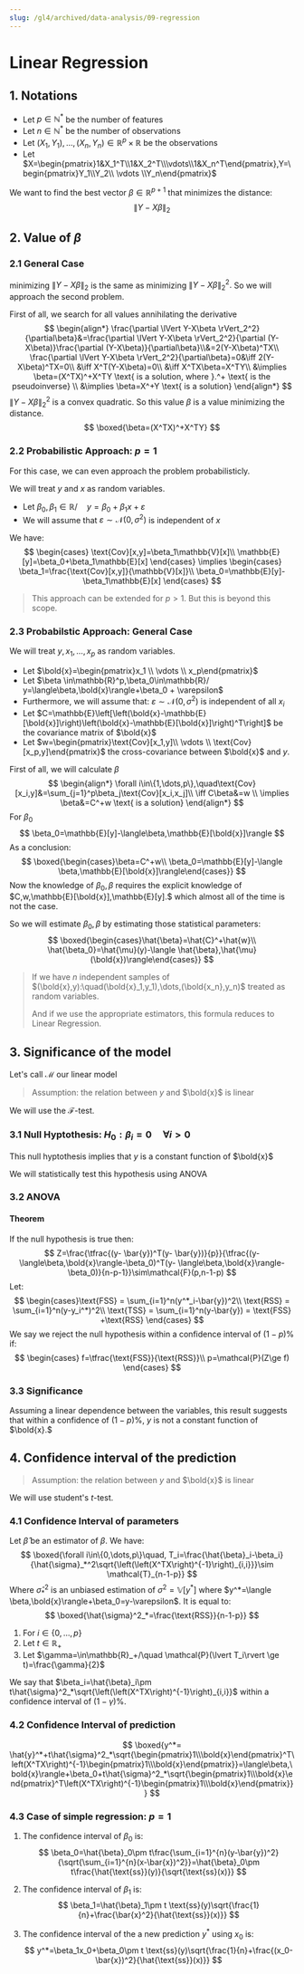 ```yaml
---
slug: /gl4/archived/data-analysis/09-regression
---
```


# Linear Regression

## 1. Notations

- Let $p\in\mathbb{N}^*$ be the number of features
- Let $n\in\mathbb{N}^*$ be the number of observations
- Let $(X_1,Y_1),\dots ,(X_n,Y_n)\in\mathbb{R}^p\times \mathbb{R}$ be the observations
- Let $X=\begin{pmatrix}1&X_1^T\\1&X_2^T\\\vdots\\1&X_n^T\end{pmatrix},Y=\begin{pmatrix}Y_1\\Y_2\\ \vdots \\Y_n\end{pmatrix}$  

We want to find the best vector $\beta\in\mathbb{R}^{p+1}$ that minimizes the distance:
$$
\lVert Y-X\beta \rVert_2
$$

## 2. Value of $\beta$

### 2.1 General Case

minimizing $\lVert Y-X\beta \rVert_2$ is the same as minimizing $\lVert Y-X\beta \rVert_2^2.$ So we will approach the second problem.

First of all, we search for all values annihilating the derivative
$$
\begin{align*}
\frac{\partial \lVert Y-X\beta \rVert_2^2}{\partial\beta}&=\frac{\partial \lVert Y-X\beta \rVert_2^2}{\partial (Y-X\beta)}\frac{\partial (Y-X\beta)}{\partial\beta}\\&=2(Y-X\beta)^TX\\
\frac{\partial \lVert Y-X\beta \rVert_2^2}{\partial\beta}=0&\iff 2(Y-X\beta)^TX=0\\
&\iff X^T(Y-X\beta)=0\\
&\iff X^TX\beta=X^TY\\
&\implies \beta=(X^TX)^+X^TY \text{ is a solution, where }.^+ \text{ is the pseudoinverse} \\
&\implies \beta=X^+Y \text{ is a solution}
\end{align*}
$$
 $\lVert Y-X\beta \rVert_2^2$ is a convex quadratic. So this value $\beta$ is a value minimizing the distance.
$$
\boxed{\beta=(X^TX)^+X^TY}
$$

### 2.2 Probabilistic Approach: $p=1$

For this case, we can even approach the problem probabilisticly.

We will treat $y$ and $x$ as random variables.

- Let $\beta_0,\beta_1\in\mathbb{R}/\quad y=\beta_0+\beta_1 x+\varepsilon$
- We will assume that $\varepsilon \sim \mathcal{N}(0,\sigma^2)$ is independent of $x$

We have:
$$
\begin{cases}
\text{Cov}[x,y]=\beta_1\mathbb{V}[x]\\
\mathbb{E}[y]=\beta_0+\beta_1\mathbb{E}[x]
\end{cases} \implies \begin{cases}
\beta_1=\frac{\text{Cov}[x,y]}{\mathbb{V}[x]}\\
\beta_0=\mathbb{E}[y]-\beta_1\mathbb{E}[x]
\end{cases}
$$

> This approach can be extended for $p>1.$ But this is beyond this scope.

### 2.3 Probabilstic Approach: General Case

We will treat $y,x_1,\dots,x_p$ as random variables.

- Let $\bold{x}=\begin{pmatrix}x_1 \\ \vdots \\ x_p\end{pmatrix}$
- Let $\beta \in\mathbb{R}^p,\beta_0\in\mathbb{R}/ y=\langle\beta,\bold{x}\rangle+\beta_0 + \varepsilon$
- Furthermore, we will assume that: $\varepsilon \sim \mathcal{N}(0,\sigma^2)$  is independent of all $x_i$
- Let $C=\mathbb{E}\left[\left(\bold{x}-\mathbb{E}[\bold{x}]\right)\left(\bold{x}-\mathbb{E}[\bold{x}]\right)^T\right]$ be the covariance matrix of $\bold{x}$
- Let $w=\begin{pmatrix}\text{Cov}[x_1,y]\\ \vdots \\ \text{Cov}[x_p,y]\end{pmatrix}$  the cross-covariance between $\bold{x}$ and $y.$

First of all, we will calculate $\beta$
$$
\begin{align*}
\forall i\in\{1,\dots,p\},\quad\text{Cov}[x_i,y]&=\sum_{j=1}^p\beta_j\text{Cov}[x_i,x_j]\\
\iff C\beta&=w \\
\implies \beta&=C^+w \text{ is a solution}
\end{align*}
$$
For $\beta_0$
$$
\beta_0=\mathbb{E}[y]-\langle\beta,\mathbb{E}[\bold{x}]\rangle
$$
As a conclusion:
$$
\boxed{\begin{cases}\beta=C^+w\\
\beta_0=\mathbb{E}[y]-\langle \beta,\mathbb{E}[\bold{x}]\rangle\end{cases}}
$$
Now the knowledge of $\beta_0,\beta$ requires the explicit knowledge of $C,w,\mathbb{E}[\bold{x}],\mathbb{E}[y].$ which almost all of the time is not the case.

So we will estimate $\beta_0,\beta$  by estimating those statistical parameters:
$$
\boxed{\begin{cases}\hat{\beta}=\hat{C}^+\hat{w}\\
\hat{\beta_0}=\hat{\mu}(y)-\langle \hat{\beta},\hat{\mu}(\bold{x})\rangle\end{cases}}
$$

> If we have $n$ independent samples of $(\bold{x},y):\quad(\bold{x}_1,y_1),\dots,(\bold{x_n},y_n)$ treated as random variables.
>
> And if we use the appropriate estimators, this formula reduces to Linear Regression.

## 3. Significance of the model

Let's call $\mathcal{M}$ our linear model

> Assumption: the relation between $y$ and $\bold{x}$ is linear

We will use the $\mathcal{F}$-test.

### 3.1 Null Hyptothesis: $H_0:\beta_i=0\quad\forall i>0$

This null hyptothesis implies that $y$ is a constant function of $\bold{x}$

We will statistically test this hypothesis using ANOVA

### 3.2 ANOVA

#### Theorem

If the null hypothesis is true then:
$$
Z=\frac{\tfrac{(y- \bar{y})^T(y- \bar{y})}{p}}{\tfrac{(y- \langle\beta,\bold{x}\rangle-\beta_0)^T(y- \langle\beta,\bold{x}\rangle-\beta_0)}{n-p-1}}\sim\mathcal{F}(p,n-1-p)
$$
Let:
$$
\begin{cases}\text{FSS} = \sum_{i=1}^n(y^*_i-\bar{y})^2\\
\text{RSS} = \sum_{i=1}^n(y-y_i^*)^2\\
\text{TSS} = \sum_{i=1}^n(y-\bar{y}) = \text{FSS} +\text{RSS}
\end{cases}
$$
We say we reject the null hypothesis within a confidence interval of $(1-p)\%$ if:
$$
\begin{cases}
f=\tfrac{\text{FSS}}{\text{RSS}}\\
p=\mathcal{P}(Z\ge f)
\end{cases}
$$

### 3.3 Significance

Assuming a linear dependence between the variables, this result suggests that within a confidence of $(1-p)\%,$ $y$ is not a constant function of $\bold{x}.$  

## 4. Confidence interval of the prediction

> Assumption: the relation between $y$ and $\bold{x}$ is linear

We will use student's $t$-test.

### 4.1 Confidence Interval of parameters

Let $\hat{\beta}$ be an estimator of $\beta.$ We have:
$$
\boxed{\forall i\in\{0,\dots,p\}\quad, T_i=\frac{\hat{\beta}_i-\beta_i}{\hat{\sigma}_*^2\sqrt{\left(\left(X^TX\right)^{-1}\right)_{i,i}}}\sim \mathcal{T}_{n-1-p}}
$$
Where $\hat{\sigma}^2_*$ is an unbiased estimation of $\sigma^2=\mathbb{V}[y^*]$ where $y^*=\langle \beta,\bold{x}\rangle+\beta_0=y-\varepsilon$. It is equal to:
$$
\boxed{\hat{\sigma}^2_*=\frac{\text{RSS}}{n-1-p}}
$$

1. For $i\in\{0,\dots,p\}$
2. Let $t\in \mathbb{R}_+$
3. Let $\gamma=\in\mathbb{R}_+/\quad \mathcal{P}(\lvert T_i\rvert  \ge t)=\frac{\gamma}{2}$

We say that $\beta_i=\hat{\beta}_i\pm t\hat{\sigma}^2_*\sqrt{\left(\left(X^TX\right)^{-1}\right)_{i,i}}$ within a confidence interval of $(1-\gamma)\%.$

### 4.2 Confidence Interval of prediction

$$
\boxed{y^*= \hat{y}^*+t\hat{\sigma}^2_*\sqrt{\begin{pmatrix}1\\\bold{x}\end{pmatrix}^T\left(X^TX\right)^{-1}\begin{pmatrix}1\\\bold{x}\end{pmatrix}}=\langle\beta,\bold{x}\rangle+\beta_0+t\hat{\sigma}^2_*\sqrt{\begin{pmatrix}1\\\bold{x}\end{pmatrix}^T\left(X^TX\right)^{-1}\begin{pmatrix}1\\\bold{x}\end{pmatrix}}}
$$

### 4.3 Case of simple regression: $p=1$

1. The confidence interval of $\beta_0$ is:
   $$
   \beta_0=\hat{\beta}_0\pm t\frac{\sum_{i=1}^{n}(y-\bar{y})^2}{\sqrt{\sum_{i=1}^{n}(x-\bar{x})^2}}=\hat{\beta}_0\pm t\frac{\hat{\text{ss}}(y)}{\sqrt{\text{ss}(x)}}
   $$

2. The confidence interval of $\beta_1$ is:
   $$
   \beta_1=\hat{\beta}_1\pm t \text{ss}(y)\sqrt{\frac{1}{n}+\frac{\bar{x}^2}{\hat{\text{ss}}(x)}}
   $$

3. The confidence interval of the a new prediction $y^*$ using $x_0$ is:
   $$
   y^*=\beta_1x_0+\beta_0\pm t \text{ss}(y)\sqrt{\frac{1}{n}+\frac{(x_0-\bar{x})^2}{\hat{\text{ss}}(x)}}
   $$
